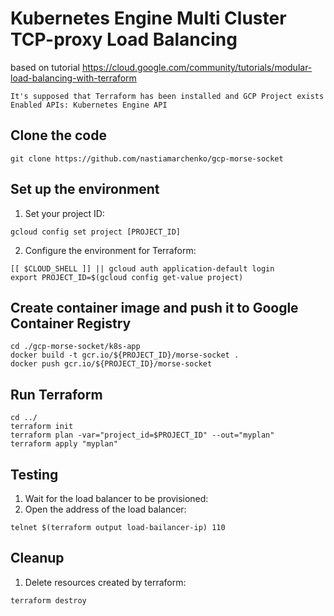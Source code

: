 # Kubernetes Engine Multi Cluster TCP-proxy Load Balancing
based on tutorial https://cloud.google.com/community/tutorials/modular-load-balancing-with-terraform

```
It's supposed that Terraform has been installed and GCP Project exists 
Enabled APIs: Kubernetes Engine API 
```

## Clone the code 

```
git clone https://github.com/nastiamarchenko/gcp-morse-socket
```

## Set up the environment

1. Set your project ID:

```
gcloud config set project [PROJECT_ID]
```

2. Configure the environment for Terraform:

```
[[ $CLOUD_SHELL ]] || gcloud auth application-default login
export PROJECT_ID=$(gcloud config get-value project)
```

## Create container image and push it to Google Container Registry

```
cd ./gcp-morse-socket/k8s-app
docker build -t gcr.io/${PROJECT_ID}/morse-socket .
docker push gcr.io/${PROJECT_ID}/morse-socket
```

## Run Terraform

```
cd ../
terraform init
terraform plan -var="project_id=$PROJECT_ID" --out="myplan"
terraform apply "myplan"
```

## Testing

1. Wait for the load balancer to be provisioned:
2. Open the address of the load balancer:

```
telnet $(terraform output load-bailancer-ip) 110
```

## Cleanup

1. Delete resources created by terraform:

```
terraform destroy
```
